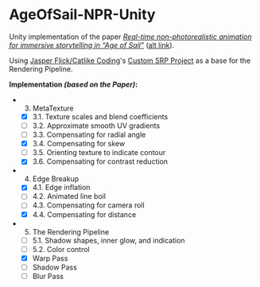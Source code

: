 # AgeOfSail-NPR-Unity

Unity implementation of the paper _[Real-time non-photorealistic animation for immersive storytelling in “Age of Sail”](https://www.sciencedirect.com/science/article/pii/S2590148619300123#eq0002)_ ([alt link](https://storage.googleapis.com/pub-tools-public-publication-data/pdf/391e12ba29e5430c9016a1c66846a3dbf6438bb8.pdf)).

Using [Jasper Flick/Catlike Coding](https://catlikecoding.com/)'s [Custom SRP Project](https://bitbucket.org/catlikecoding-projects/custom-srp-project/src/master/) as a base for the Rendering Pipeline.

**Implementation _(based on the Paper)_:**
- 3. MetaTexture
    - [x] 3.1. Texture scales and blend coefficients
    - [ ] 3.2. Approximate smooth UV gradients
    - [ ] 3.3. Compensating for radial angle
    - [x] 3.4. Compensating for skew
    - [ ] 3.5. Orienting texture to indicate contour
    - [x] 3.6. Compensating for contrast reduction
- 4. Edge Breakup
    - [x] 4.1. Edge inflation
    - [ ] 4.2. Animated line boil
    - [ ] 4.3. Compensating for camera roll
    - [x] 4.4. Compensating for distance
- 5. The Rendering Pipeline
    - [ ] 5.1. Shadow shapes, inner glow, and indication
    - [ ] 5.2. Color control
    - [x] Warp Pass
    - [ ] Shadow Pass
    - [ ] Blur Pass